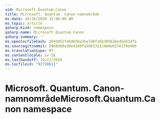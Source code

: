 ```yaml
---
uid: Microsoft.Quantum.Canon
title: Microsoft. Quantum. Canon-namnområde
ms.date: 10/26/2020 12:00:00 AM
ms.topic: article
qsharp.kind: namespace
qsharp.name: Microsoft.Quantum.Canon
qsharp.summary: ''
ms.openlocfilehash: 269d452fd44b3ba35e7d0f16b305626e45d414fb
ms.sourcegitcommit: 29e0d88a30e4166fa580132124b0eb57e1f0e986
ms.translationtype: MT
ms.contentlocale: sv-SE
ms.lasthandoff: 10/27/2020
ms.locfileid: "92728611"
---
```

# <a name="microsoftquantumcanon-namespace"></a><span data-ttu-id="37a09-102">Microsoft. Quantum. Canon-namnområde</span><span class="sxs-lookup"><span data-stu-id="37a09-102">Microsoft.Quantum.Canon namespace</span></span>



